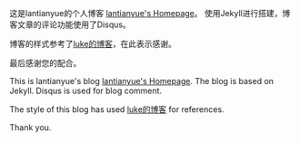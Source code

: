 这是lantianyue的个人博客  [lantianyue's Homepage](www.lantianyue.com)。
使用Jekyll进行搭建，博客文章的评论功能使用了Disqus。

博客的样式参考了[luke的博客](https://github.com/kejinlu/kejinlu.github.com)，在此表示感谢。

最后感谢您的配合。


This is lantianyue's blog [lantianyue's Homepage](www.lantianyue.com). The blog is based on Jekyll. Disqus is used for blog comment.

The style of this blog has used [luke的博客](https://github.com/kejinlu/kejinlu.github.com) for references. 

Thank you.